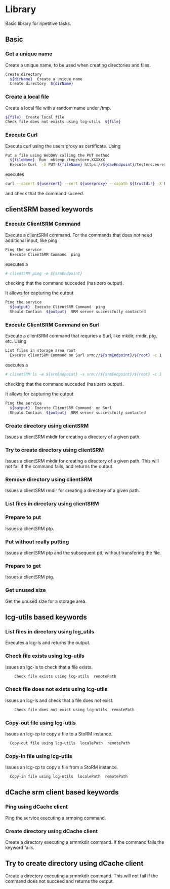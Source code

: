 # Library

Basic library for ripetitive tasks.

## Basic

### Get a unique name

Create a unique name, to be used when creating directories and files.

```bash
Create directory
  ${dirName}  Create a unique name
  Create directory  ${dirName}
```

### Create a local file

Create a local file with a random name under /tmp.

```bash
${file}  Create local file
Check file does not exists using lcg-utils  ${file}
```

### Execute Curl

Execute curl using the users proxy as certificate. Using

```bash
Put a file using WebDAV calling the PUT method
  ${fileName}  Run  mktemp /tmp/storm.XXXXXX
  Execute Curl  -X PUT ${fileName} https://${davEndpoint}/testers.eu-emi.eu/${fileName}
```

executes

```bash
curl --cacert ${usercert} --cert ${userproxy} --capath ${trustdir} -X PUT ${fileName} https://${davEndpoint}/testers.eu-emi.eu/${fileName}
```

and check that the command suceed.

## clientSRM based keywords

### Execute ClientSRM Command

Execute a clientSRM command. For the commands that does not need additional input, like ping

```bash
Ping the service
  Execute ClientSRM Command  ping
```
executes a

```bash
# clientSRM ping -e ${srmEndpoint}
```

checking that the command succeded (has zero output).

It allows for capturing the output

```bash
Ping the service
  ${output}  Execute ClientSRM Command  ping
  Should Contain  ${output}  SRM server successfully contacted
```

### Execute ClientSRM Command on Surl

Execute a clientSRM command that requries a Surl, like mkdir, rmdir, ptg, etc. Using

```bash
List files in storage area root
  Execute clientSRM Command on Surl srm://${srmEndpoint}/${root} -c 1
```

executes a

```bash
# clientSRM ls -e ${srmEndpoint} -s srm://${srmEndpoint}/${root} -c 1
```

checking that the command succeded (has zero output).

It allows for capturing the output

```bash
Ping the service
  ${output}  Execute ClientSRM Command  on Surl
  Should Contain  ${output}  SRM server successfully contacted
```

### Create directory using clientSRM

Issues a clientSRM mkdir for creating a directory of a given path.

### Try to create directory using clientSRM

Issues a clientSRM mkdir for creating a directory of a given path. This will not fail if the command fails, and returns the output.

### Remove directory using clientSRM

Issues a clientSRM rmdir for creating a directory of a given path.

### List files in directory using clientSRM

### Prepare to put

Issues a clientSRM ptp.

### Put without really putting

Issues a clientSRM ptp and the subsequent pd, without transfering the file.

### Prepare to get

Issues a clientSRM ptg.

### Get unused size

Get the unused size for a storage area.
  
## lcg-utils based keywords

### List files in directory using lcg_utils

Executes a lcg-ls and returns the output.

### Check file exists using lcg-utils

Issues an lgc-ls to check that a file exists.

```bash
	Check file exists using lcg-utils  remotePath
```

### Check file does not exists using lcg-utils

Issues an lcg-ls and check that a file does not exist.

```bash
	Check file does not exist using lcg-utils  remotePath
```

### Copy-out file using lcg-utils

Issues an lcg-cp to copy a file to a StoRM instance.

```bash
  Copy-out file using lcg-utils  localePath  remotePath
```

### Copy-in file using lcg-utils

Issues an lcg-cp to copy a file from a StoRM instance.

```bash
  Copy-in file using lcg-utils  localePath  remotePath
```

## dCache srm client based keywords

### Ping using dCache client

Ping the service executing a srmping command.

### Create directory using dCache client 

Create a directory executing a srmmkdir command. If the command fails the keyword fails.

## Try to create directory using dCache client

Create a directory executing a srmmkdir command. This will not fail if the command does not succeed and returns the output.

